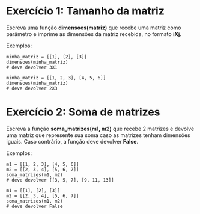 # Exercício 1: Tamanho da matriz

Escreva uma função **dimensoes(matriz)** que recebe uma matriz como parâmetro e imprime as dimensões da matriz recebida, no formato **iXj**.

Exemplos:

```
minha_matriz = [[1], [2], [3]]
dimensoes(minha_matriz)
# deve devolver 3X1
```

```
minha_matriz = [[1, 2, 3], [4, 5, 6]]
dimensoes(minha_matriz)
# deve devolver 2X3
```

# Exercício 2: Soma de matrizes

Escreva a função **soma_matrizes(m1, m2)** que recebe 2 matrizes e devolve uma matriz que represente sua soma caso as matrizes tenham dimensões iguais. Caso contrário, a função deve devolver **False**.

Exemplos:

```
m1 = [[1, 2, 3], [4, 5, 6]]
m2 = [[2, 3, 4], [5, 6, 7]]
soma_matrizes(m1, m2)
# deve devolver [[3, 5, 7], [9, 11, 13]]
```

```
m1 = [[1], [2], [3]]
m2 = [[2, 3, 4], [5, 6, 7]]
soma_matrizes(m1, m2)
# deve devolver False
```